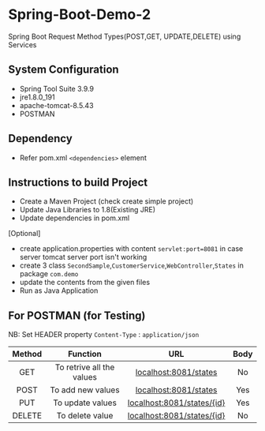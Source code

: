 # Spring-Boot-Demo-2
Spring Boot Request Method Types(POST,GET, UPDATE,DELETE) using Services

## System Configuration

- Spring Tool Suite 3.9.9
- jre1.8.0_191
- apache-tomcat-8.5.43
- POSTMAN

## Dependency

- Refer pom.xml `<dependencies>` element

## Instructions to build Project

- Create a Maven Project (check create simple project)
- Update Java Libraries to 1.8(Existing JRE)
- Update dependencies in pom.xml 

[Optional]
- create application.properties with content
  `servlet:port=8081` in case server tomcat server port isn't working
- create 3 class `SecondSample`,`CustomerService`,`WebController`,`States` in package `com.demo`
- update the contents from the given files
- Run as Java Application


## For POSTMAN (for Testing)
NB: Set HEADER property `Content-Type` : `application/json`

 | Method| Function | URL | Body |
 |:--------:|:---------:|:------:|:---:|
 | GET | To retrive all the values | [localhost:8081/states](http://localhost:8081/states) |No|
 | POST | To add new values | [localhost:8081/states](http://localhost:8081/states)|Yes|
 | PUT | To update values | [localhost:8081/states/{id}](http://localhost:8081/states/101)|Yes|
 | DELETE | To delete value | [localhost:8081/states/{id}](http://localhost:8081/states/101)|No|






